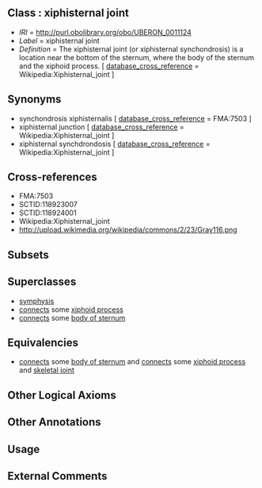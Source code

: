 
## Class : xiphisternal joint

 * *IRI* = http://purl.obolibrary.org/obo/UBERON_0011124
 * *Label* = xiphisternal joint
 * *Definition* = The xiphisternal joint (or xiphisternal synchondrosis) is a location near the bottom of the sternum,  where the body of the sternum and the xiphoid process. [ [database_cross_reference](../../ef/oboInOwl#hasDbXref.md) = Wikipedia:Xiphisternal_joint ]

## Synonyms

 * synchondrosis xiphisternalis [ [database_cross_reference](../../ef/oboInOwl#hasDbXref.md) = FMA:7503 ]
 * xiphisternal junction [ [database_cross_reference](../../ef/oboInOwl#hasDbXref.md) = Wikipedia:Xiphisternal_joint ]
 * xiphisternal synchdrondosis [ [database_cross_reference](../../ef/oboInOwl#hasDbXref.md) = Wikipedia:Xiphisternal_joint ]

## Cross-references

 * FMA:7503
 * SCTID:118923007
 * SCTID:118924001
 * Wikipedia:Xiphisternal_joint
 * http://upload.wikimedia.org/wikipedia/commons/2/23/Gray116.png

## Subsets


## Superclasses

 * [symphysis](../../UBERON/16/UBERON_0002216.md)
 * [connects](../../ts/core#connects.md) some [xiphoid process](../../UBERON/07/UBERON_0002207.md)
 * [connects](../../ts/core#connects.md) some [body of sternum](../../UBERON/20/UBERON_0006820.md)

## Equivalencies

 * [connects](../../ts/core#connects.md) some [body of sternum](../../UBERON/20/UBERON_0006820.md) and [connects](../../ts/core#connects.md) some [xiphoid process](../../UBERON/07/UBERON_0002207.md) and [skeletal joint](../../UBERON/82/UBERON_0000982.md)

## Other Logical Axioms


## Other Annotations


## Usage


## External Comments


